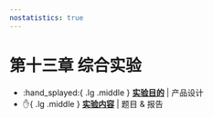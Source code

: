 ```yaml
---
nostatistics: true
---
```


# 第十三章 综合实验

<div class="grid cards" markdown>

-   :hand_splayed:{ .lg .middle } __[实验目的](./aim.html)__ | 产品设计
-   :raised_hand:{ .lg .middle } __[实验内容](./content.html)__ | 题目 & 报告

</div>
